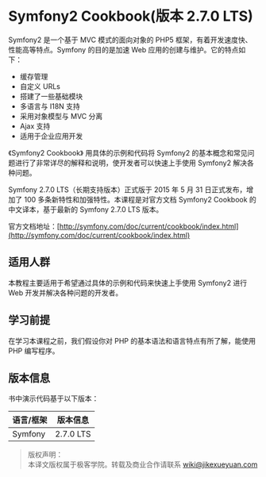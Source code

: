 # Symfony2 Cookbook(版本 2.7.0 LTS)

Symfony2 是一个基于 MVC 模式的面向对象的 PHP5 框架，有着开发速度快、性能高等特点。Symfony 的目的是加速 Web 应用的创建与维护。它的特点如下：

 - 缓存管理
 - 自定义 URLs
 - 搭建了一些基础模块
 - 多语言与 I18N 支持
 - 采用对象模型与 MVC 分离
 - Ajax 支持
 - 适用于企业应用开发

《Symfony2 Cookbook》 用具体的示例和代码将 Symfony2 的基本概念和常见问题进行了非常详尽的解释和说明，使开发者可以快速上手使用 Symfony2 解决各种问题。
 
Symfony 2.7.0 LTS（长期支持版本）正式版于 2015 年 5 月 31 日正式发布，增加了 100 多条新特性和加强特性。本课程是对官方文档 Symfony2 Cookbook 的中文译本，基于最新的 Symfony 2.7.0 LTS 版本。

官方文档地址：[http://symfony.com/doc/current/cookbook/index.html](http://symfony.com/doc/current/cookbook/index.html)


## 适用人群  

本教程主要适用于希望通过具体的示例和代码来快速上手使用 Symfony2 进行 Web 开发并解决各种问题的开发者。

## 学习前提   

在学习本课程之前，我们假设你对 PHP 的基本语法和语言特点有所了解，能使用 PHP 编写程序。

## 版本信息

书中演示代码基于以下版本：

|语言/框架   |版本信息
|----------|--------------------
|Symfony | 2.7.0 LTS

>版权声明：   
>本译文版权属于极客学院。转载及商业合作请联系 wiki@jikexueyuan.com
